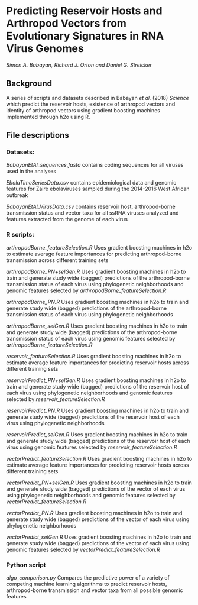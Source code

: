 # Predicting Reservoir Hosts and Arthropod Vectors from Evolutionary Signatures in RNA Virus Genomes

_Simon A. Babayan, Richard J. Orton and Daniel G. Streicker_

## Background
A series of scripts and datasets described in Babayan _et al._ (2018) _Science_ which predict the reservoir hosts, existence of arthropod vectors and identity of arthropod vectors using gradient boosting machines implemented through h2o using R.

## File descriptions

### Datasets:

_BabayanEtAl_sequences.fasta_ contains coding sequences for all viruses used in the analyses

_EbolaTimeSeriesData.csv_ contains epidemiological data and genomic features for Zaire ebolaviruses sampled during the 2014-2016 West African outbreak

_BabayanEtAl_VirusData.csv_ contains reservoir host, arthropod-borne transmission status and vector taxa for all ssRNA viruses analyzed and features extracted from the genome of each virus

### R scripts:

_arthropodBorne_featureSelection.R_ Uses gradient boosting machines in h2o to estimate average feature importances for predicting arthropod-borne transmission across different training sets 

_arthropodBorne_PN+selGen.R_ Uses gradient boosting machines in h2o to train and generate study wide (bagged) predictions of the arthropod-borne transmission status of each virus using phylogenetic neighborhoods and genomic features selected by _arthropodBorne_featureSelection.R_

_arthropodBorne_PN.R_ Uses gradient boosting machines in h2o to train and generate study wide (bagged) predictions of the arthropod-borne transmission status of each virus using phylogenetic neighborhoods

_arthropodBorne_selGen.R_ Uses gradient boosting machines in h2o to train and generate study wide (bagged) predictions of the arthropod-borne transmission status of each virus using genomic features selected by _arthropodBorne_featureSelection.R_

_reservoir_featureSelection.R_ Uses gradient boosting machines in h2o to estimate average feature importances for predicting reservoir hosts across different training sets 

_reservoirPredict_PN+selGen.R_ Uses gradient boosting machines in h2o to train and generate study wide (bagged) predictions of the reservoir host of each virus using phylogenetic neighborhoods and genomic features selected by _reservoir_featureSelection.R_

_reservoirPredict_PN.R_ Uses gradient boosting machines in h2o to train and generate study wide (bagged) predictions of the reservoir host of each virus using phylogenetic neighborhoods

_reservoirPredict_selGen.R_ Uses gradient boosting machines in h2o to train and generate study wide (bagged) predictions of the reservoir host of each virus using genomic features selected by _reservoir_featureSelection.R_

_vectorPredict_featureSelection.R_ Uses gradient boosting machines in h2o to estimate average feature importances for predicting reservoir hosts across different training sets 

_vectorPredict_PN+selGen.R_ Uses gradient boosting machines in h2o to train and generate study wide (bagged) predictions of the vector of each virus using phylogenetic neighborhoods and genomic features selected by _vectorPredict_featureSelection.R_

_vectorPredict_PN.R_ Uses gradient boosting machines in h2o to train and generate study wide (bagged) predictions of the vector of each virus using phylogenetic neighborhoods

_vectorPredict_selGen.R_ Uses gradient boosting machines in h2o to train and generate study wide (bagged) predictions of the vector of each virus using genomic features selected by _vectorPredict_featureSelection.R_

### Python script
_algo_comparison.py_ Compares the predictive power of a variety of competing machine learning algorithms to predict reservoir hosts, arthropod-borne transmission and vector taxa from all possible genomic features
